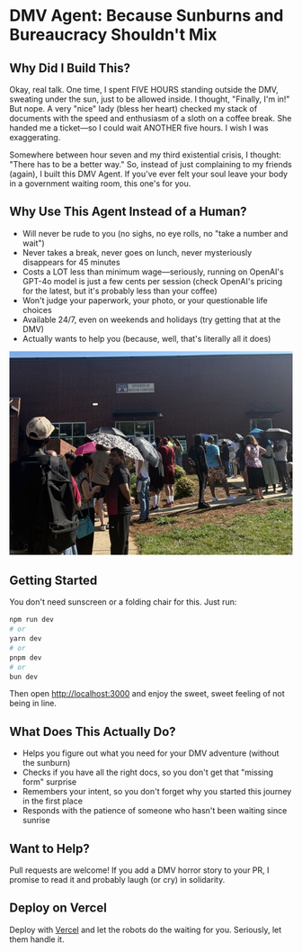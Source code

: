 # DMV Agent: Because Sunburns and Bureaucracy Shouldn't Mix

## Why Did I Build This?

Okay, real talk. One time, I spent FIVE HOURS standing outside the DMV, sweating under the sun, just to be allowed inside. I thought, "Finally, I'm in!" But nope. A very "nice" lady (bless her heart) checked my stack of documents with the speed and enthusiasm of a sloth on a coffee break. She handed me a ticket—so I could wait ANOTHER five hours. I wish I was exaggerating.

Somewhere between hour seven and my third existential crisis, I thought: "There has to be a better way." So, instead of just complaining to my friends (again), I built this DMV Agent. If you've ever felt your soul leave your body in a government waiting room, this one's for you.

## Why Use This Agent Instead of a Human?

- Will never be rude to you (no sighs, no eye rolls, no "take a number and wait")
- Never takes a break, never goes on lunch, never mysteriously disappears for 45 minutes
- Costs a LOT less than minimum wage—seriously, running on OpenAI's GPT-4o model is just a few cents per session (check OpenAI's pricing for the latest, but it's probably less than your coffee)
- Won't judge your paperwork, your photo, or your questionable life choices
- Available 24/7, even on weekends and holidays (try getting that at the DMV)
- Actually wants to help you (because, well, that's literally all it does)

![A totally normal day at the DMV, simulated by a robot so you don't have to.](assets/dmv-image.jpeg)

## Getting Started

You don't need sunscreen or a folding chair for this. Just run:

```bash
npm run dev
# or
yarn dev
# or
pnpm dev
# or
bun dev
```

Then open [http://localhost:3000](http://localhost:3000) and enjoy the sweet, sweet feeling of not being in line.

## What Does This Actually Do?

- Helps you figure out what you need for your DMV adventure (without the sunburn)
- Checks if you have all the right docs, so you don't get that "missing form" surprise
- Remembers your intent, so you don't forget why you started this journey in the first place
- Responds with the patience of someone who hasn't been waiting since sunrise

## Want to Help?

Pull requests are welcome! If you add a DMV horror story to your PR, I promise to read it and probably laugh (or cry) in solidarity.

## Deploy on Vercel

Deploy with [Vercel](https://vercel.com/new?utm_medium=default-template&filter=next.js&utm_source=create-next-app&utm_campaign=create-next-app-readme) and let the robots do the waiting for you. Seriously, let them handle it.
